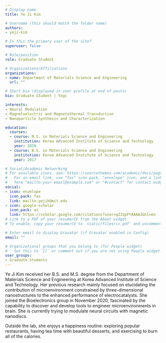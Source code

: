 ```yaml
---
# Display name
title: Ye Ji Kim

# Username (this should match the folder name)
authors:
- yeji-kim

# Is this the primary user of the site?
superuser: false

# Role/position
role: Graduate Student

# Organizations/Affiliations
organizations:
- name: Department of Materials Science and Engineering
  url: ""

# Short bio (displayed in user profile at end of posts)
bio: Graduate Student | Yogi

interests:
- Neural Modulation
- Magnetoelectric and Magnetothermal Transduction
- Nanoparticle Synthesis and Characterization

education:
  courses:
  - course: M.S. in Materials Science and Engineering
    institution: Korea Advanced Institute of Science and Technology
    year: 2019
  - course: B.S. in Materials Science and Engineering
    institution: Korea Advanced Institute of Science and Technology
    year: 2017

# Social/Academic Networking
# For available icons, see: https://sourcethemes.com/academic/docs/page-builder/#icons
#   For an email link, use "fas" icon pack, "envelope" icon, and a link in the
#   form "mailto:your-email@example.com" or "#contact" for contact widget.
social:
- icon: envelope
  icon_pack: fas
  link: mailto:yejik@mit.edu
- icon: google-scholar
  icon_pack: ai
  link: https://scholar.google.com/citations?user=qZJzpPYAAAAJ&hl=en
# Link to a PDF of your resume/CV from the About widget.
# To enable, copy your resume/CV to `static/files/cv.pdf` and uncomment the lines below.

# Enter email to display Gravatar (if Gravatar enabled in Config)
email: ""

# Organizational groups that you belong to (for People widget)
#   Set this to `[]` or comment out if you are not using People widget.
user_groups:
- Graduate Students
---
```

Ye Ji Kim received her B.S. and M.S. degree from the Department of Materials Science and Engineering at Korea Advanced Institute of Science and Technology. Her previous research mainly focused on elucidating the contribution of microenvironment constrained by three-dimensional nanostructures to the enhanced performance of electrocatalysts. She joined the Bioelectronics group in November 2020, fascinated by the capability to discover and develop tools to engineer microenvironments in brain. She is currently trying to modulate neural circuits with magnetic nanodiscs.

Outside the lab, she enjoys a happiness routine: exploring popular restaurants, having tea time with beautiful desserts, and exercising to burn all of the calories.

